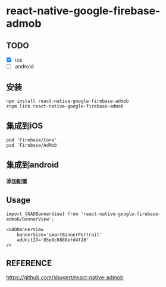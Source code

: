 # react-native-google-firebase-admob
## TODO
- [x] ios
- [ ] android

## 安装
```
npm install react-native-google-firebase-admob
rnpm link react-native-google-firebase-admob
```

## 集成到iOS
```
pod 'Firebase/Core'
pod 'Firebase/AdMob'
```
## 集成到android


#### 添加配置

## Usage

```
import {GADBannerView} from 'react-native-google-firebase-admob/BannerView';
```
```
<GADBannerView
    bannerSize='smartBannerPortrait'
    adUnitID='05e9c0888efd4f28'
/>
```

## REFERENCE
https://github.com/sbugert/react-native-admob